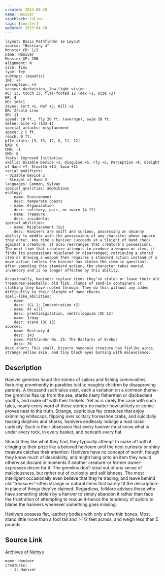 ```yaml
---
created: 2023-04-28
name: Haniver
statblock: inline
tags: [monster]
updated: 2023-04-28
---
```

```statblock
layout: Basic Pathfinder 1e Layout
source: "Bestiary 4"
Monster_CR: 1/2
name: Haniver
Monster_XP: 200
alignment: N
size: Tiny
type: fey
subtype: (aquatic)
INI: +5
perception: +4
senses: darkvision, low-light vision
AC: 13, touch 13, flat-footed 12 (dex +1, size +2)
HP: 4
HD: 1d6+1
saves: Fort +1, Ref +3, Will +2
DR: 2/cold iron
SR: 11
speed: 10 ft., fly 20 ft. (average), swim 20 ft.
melee: bite +1 (1d3-1)
special_attacks: misplacement
space: 2.5 ft.
reach: 0 ft.
pf1e_stats: [9, 13, 12, 8, 11, 12]
BAB: 0
CMB: -1
CMD: 8
feats: Improved Initiative
skills: Disable Device +3, Disguise +5, Fly +5, Perception +4, Sleight of Hand +7, Stealth +13, Swim +11
racial_modifiers:
- Disable Device 2
- Sleight of Hand 2
languages: Common, Sylvan
special_qualities: amphibious
ecology:
  - name: Environment
    desc: temperate coasts
  - name: Organisation
    desc: solitary, pair, or swarm (4-12)
  - name: Treasure
    desc: incidental
special_abilities:
  - name: Misplacement (Su)
    desc: Hanivers are swift and curious, possessing an uncanny ability to meddle with the possessions of any character whose square they enter. Any time a haniver succeeds at a Sleight of Hand check against a creature, it also rearranges that creature’s possessions. The next time that creature attempts to produce a weapon or item, it finds its possessions misplaced or disarranged; retrieving a stored item or drawing a weapon then requires a standard action instead of a move action (unless the haniver has stolen the item in question). After spending this standard action, the character takes mental inventory and is no longer affected by this ability.

Occasionally, hanivers replace items they’ve stolen or leave their old treasures-seashells, old fish, clumps of sand-in containers or clothing they have rooted through. They do this without any added difficultly to their Sleight of Hand checks.
spell-like_abilities:
  - name:
    desc: (CL 1; Concentration +2)
  - name: At will
    desc: prestidigitation, ventriloquism (DC 12)
  - name: 1/day
    desc: scare (DC 13)
sources:
  - name: Bestiary 4
    desc: 143
  - name: Pathfinder No. 25: The Bastards of Erebus
    desc: 76
desc_short: This small, bizarre humanoid creature has finlike wings, strange yellow skin, and tiny black eyes burning with malevolence.
```
## Description
Haniver gremlins haunt the stories of sailors and fishing communities, featuring prominently in parables told to naughty children by disapproving parents. A thousand such tales exist, each a variation on a common theme-the gremlins flap up from the sea, startle nasty fishermen or disobedient youths, and make off with their trinkets. Yet as is rarely the case with such tales, nearly every word of these stories-no matter how unlikely or comic- proves near to the truth. Strange, capricious fey creatures that enjoy skimming whitecaps, flipping over solitary horseshoe crabs, and suicidally teasing dolphins and sharks, hanivers endlessly indulge a mad racial curiosity. Such is their obsession that every haniver must know what is under every rock, in every basket, and beneath every hat.

Should they like what they find, they typically attempt to make off with it, clinging to their prize like a beloved heirloom until the next curiosity or shiny treasure catches their attention. Hanivers have no concept of worth, though they know much of desirability, and might hang onto an item they would otherwise discard in moments if another creature-or former owner-expresses desire for it. The gremlins don’t steal out of any sense of maliciousness, but rather out of curiosity and self ishness. The most intelligent occasionally even believe that they’re trading, and leave behind old “treasures”-often strange or natural items that barely fit the description-in place of things they’ve claimed. Regardless, folklore advises those who have something stolen by a haniver to simply abandon it rather than face the frustration of attempting to rescue it-hence the tendency of sailors to blame the hanivers whenever something goes missing.

Hanivers possess flat, leathery bodies with only a few thin bones. Most stand little more than a foot tall and 1-1/2 feet across, and weigh less than 5 pounds.
## Source Link
[Archives of Nethys](https://aonprd.com/MonsterDisplay.aspx?ItemName=Haniver)
```encounter-table
name: Haniver
creatures:
  - 1: Haniver
```
